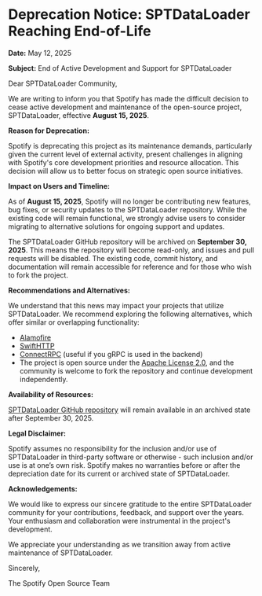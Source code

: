 # Deprecation Notice: SPTDataLoader Reaching End-of-Life

**Date:** May 12, 2025

**Subject:** End of Active Development and Support for SPTDataLoader

Dear SPTDataLoader Community,

We are writing to inform you that Spotify has made the difficult decision to cease active development and maintenance of the open-source project, SPTDataLoader, effective **August 15, 2025**.

**Reason for Deprecation:**

Spotify is deprecating this project as its maintenance demands, particularly given the current level of external activity, present challenges in aligning with Spotify's core development priorities and resource allocation. This decision will allow us to better focus on strategic open source initiatives.

**Impact on Users and Timeline:**

As of **August 15, 2025**, Spotify will no longer be contributing new features, bug fixes, or security updates to the SPTDataLoader repository. While the existing code will remain functional, we strongly advise users to consider migrating to alternative solutions for ongoing support and updates.

The SPTDataLoader GitHub repository will be archived on **September 30, 2025**. This means the repository will become read-only, and issues and pull requests will be disabled. The existing code, commit history, and documentation will remain accessible for reference and for those who wish to fork the project.

**Recommendations and Alternatives:**

We understand that this news may impact your projects that utilize SPTDataLoader. We recommend exploring the following alternatives, which offer similar or overlapping functionality:

* [Alamofire](https://github.com/Alamofire/Alamofire)  
* [SwiftHTTP](https://github.com/daltoniam/SwiftHTTP)  
* [ConnectRPC](https://connectrpc.com/) (useful if you gRPC is used in the backend)  
* The project is open source under the [Apache License 2.0](https://www.apache.org/licenses/LICENSE-2.0), and the community is welcome to fork the repository and continue development independently.

**Availability of Resources:**

[SPTDataLoader GitHub repository](https://github.com/spotify/SPTDataLoader) will remain available in an archived state after September 30, 2025\.

**Legal Disclaimer:**

Spotify assumes no responsibility for the inclusion and/or use of SPTDataLoader in third-party software or otherwise \- such inclusion and/or use is at one’s own risk. Spotify makes no warranties before or after the depreciation date for its current or archived state of SPTDataLoader.

**Acknowledgements:**

We would like to express our sincere gratitude to the entire SPTDataLoader community for your contributions, feedback, and support over the years. Your enthusiasm and collaboration were instrumental in the project's development.

We appreciate your understanding as we transition away from active maintenance of SPTDataLoader.

Sincerely,

The Spotify Open Source Team
